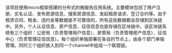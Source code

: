 该项目使用micro框架搭建的分布式的微服务应用系统。主要模块包括了用户注册、实名认证、发布房源信息、搜索房源信息、发起租房请求、签订合约等。由于租赁合同、租金、违约金等数据是不可篡改的，所有这些数据都会存储到区块链中。另外，个人认证信息、房产信息、征信信息也是存储在区块链中。该区块链系统有三个组织：公安局（负责管理用户信息）、房管局（负责管理房产信息）、征信中心（负责管理征信信息）。每个组织单独部署在各自的节点上，由各个部门单独管理。同时三个组织放入到同一个channel中组成一个联盟链。
